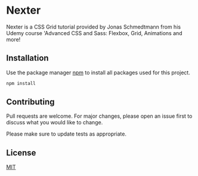 # Nexter

Nexter is a CSS Grid tutorial provided by Jonas Schmedtmann from his Udemy course 'Advanced CSS and Sass: Flexbox, Grid, Animations and more!

## Installation

Use the package manager [npm](https://www.npmjs.com/) to install all packages used for this project.

```bash
npm install
```

## Contributing
Pull requests are welcome. For major changes, please open an issue first to discuss what you would like to change.

Please make sure to update tests as appropriate.

## License
[MIT](https://choosealicense.com/licenses/mit/)
